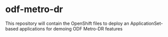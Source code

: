 # odf-metro-dr
This repository will contain the OpenShift files to deploy an ApplicationSet-based applications for demoing ODF Metro-DR features
